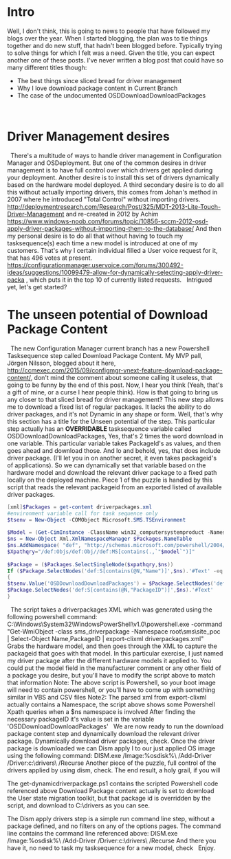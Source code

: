# Intro  #
Well, I don't think, this is going to news to people that have followed my blogs over the year. When I started blogging, the plan was to tie things together and do new stuff, that hadn't been blogged before. Typically trying to solve things for which I felt was a need. 
Given the title, you can expect another one of these posts. 
I've never written a blog post that could have so many different titles though: 
- The best things since sliced bread for driver management 
- Why I love download package content in Current Branch 
- The case of the undocumented OSDDownloadDownloadPackages

 
# Driver Management desires  #
 
There's a multitude of ways to handle driver management in Configuration Manager and OSDeployment. 
But one of the common desires in driver management is to have full control over which drivers get applied during your deployment. 
Another desire is to install this set of drivers dynamically based on the hardware model deployed. 
A third secondary desire is to do all this without actually importing drivers, this comes from Johan's method in 2007 where he introduced "Total Control" without importing drivers. http://deploymentresearch.com/Research/Post/325/MDT-2013-Lite-Touch-Driver-Management and re-created in 2012 by Achim https://www.windows-noob.com/forums/topic/10856-sccm-2012-osd-apply-driver-packages-without-importing-them-to-the-database/ 
And then my personal desire is to do all that without having to touch my tasksequence(s) each time a new model is introduced at one of my customers. 
That's why I certain individual filled a User voice request for it, that has 496 votes at present. https://configurationmanager.uservoice.com/forums/300492-ideas/suggestions/10099479-allow-for-dynamically-selecting-apply-driver-packa , which puts it in the top 10 of currently listed requests. 
 
Intrigued yet, let's get started? 
 
# The unseen potential of Download Package Content  #
 
The new Configuration Manager current branch has a new Powershell Tasksequence step called Download Package Content. 
My MVP pall, Jörgen Nilsson, blogged about it here, http://ccmexec.com/2015/09/configmgr-vnext-feature-download-package-content/, don't mind the comment about someone calling it useless, that going to be funny by the end of this post. 
Now, I hear you think (Yeah, that's a gift of mine, or a curse I hear people think). 
How is that going to bring us any closer to that sliced bread for driver management? This new step allows me to download a fixed list of regular packages. 
It lacks the ability to do driver packages, and it's not Dynamic in any shape or form. 
Well, that's why this section has a title for the Unseen potential of the step. This particular step actually has an **OVERRIDABLE** tasksequence variable called OSDDownloadDownloadPackages, Yes, that's 2 times the word download in one variable. This particular variable takes PackageId's as values, and then goes ahead and download those. And lo and behold, yes, that does include driver package. (I'll let you in on another secret, it even takes packageid's of applications). 
So we can dynamically set that variable based on the hardware model and download the relevant driver package to a fixed path locally on the deployed machine. Piece 1 of the puzzle is handled by this script that reads the relevant packageid from an exported listed of available driver packages. 

```PowerShell
[xml]$Packages = get-content driverpackages.xml 
#environment variable call for task sequence only 
$tsenv = New-Object -COMObject Microsoft.SMS.TSEnvironment 
 
$Model = (Get-CimInstance -ClassName win32_computersystemproduct -Namespace root\cimv2).Name 
$ns = New-Object Xml.XmlNamespaceManager $Packages.NameTable 
$ns.AddNamespace( "def", "http://schemas.microsoft.com/powershell/2004/04" ) 
$Xpathqry="/def:Objs/def:Obj//def:MS[contains(.,`"$model`")]" 
 
$Package = ($Packages.SelectSingleNode($xpathqry,$ns)) 
If ($Package.SelectNodes('def:S[contains(@N,"Name")]',$ns).'#Text' -eq $Model) 
{ 
$tsenv.Value('OSDDownloadDownloadPackages') = $Package.SelectNodes('def:S[contains(@N,"PackageID")]',$ns).'#Text' 
$Package.SelectNodes('def:S[contains(@N,"PackageID")]',$ns).'#Text' 
} 
```
 
The script takes a driverpackages XML which was generated using the following powershell command: 
C:\Windows\System32\WindowsPowerShell\v1.0\powershell.exe -command "Get-WmiObject -class sms_driverpackage -Namespace root\sms\site_poc | Select-Object Name,PackageID | export-clixml driverpackages.xml" 
 
Grabs the hardware model, and then goes through the XML to capture the packageid that goes with that model. In this particular exercise, I just named my driver package after the different hardware models it applied to. 
You could put the model field in the manufacturer comment or any other field of a package you desire, but you'll have to modify the script above to match that information 
Note: The above script is Powershell, so your boot image will need to contain powershell, or you'll have to come up with something similar in VBS and CSV files 
Note2: The parsed xml from export-clixml actually contains a Namespace, the script above shows some Powershell Xpath queries when a $ns namespace is involved 
After finding the necessary packageID it's value is set in the variable 'OSDDownloadDownloadPackages' 
 
We are now ready to run the download package content step and dynamically download the relevant driver package. 
Dynamically download driver packages, check. 
Once the driver package is downloaded we can Dism apply I to our just applied OS image using the following command: 
DISM.exe /Image:%osdisk%\ /Add-Driver /Driver:c:\drivers\ /Recurse 
Another piece of the puzzle, full control of the drivers applied by using dism, check. 
The end result, a holy grail, if you will 

The get-dynamicdriverpackage.ps1 contains the scripted Powershell code referenced above 
Download Package content actually is set to download the User state migration toolkit, but that package id is overridden by the script, and download to C:\drivers as you can see. 
 
The Dism apply drivers step is a simple run command line step, without a package defined, and no filters on any of the options pages. 
The command line contains the command line referenced above: 
DISM.exe /Image:%osdisk%\ /Add-Driver /Driver:c:\drivers\ /Recurse 
And there you have it, no need to task my tasksequence for a new model, check 
 
Enjoy. 
